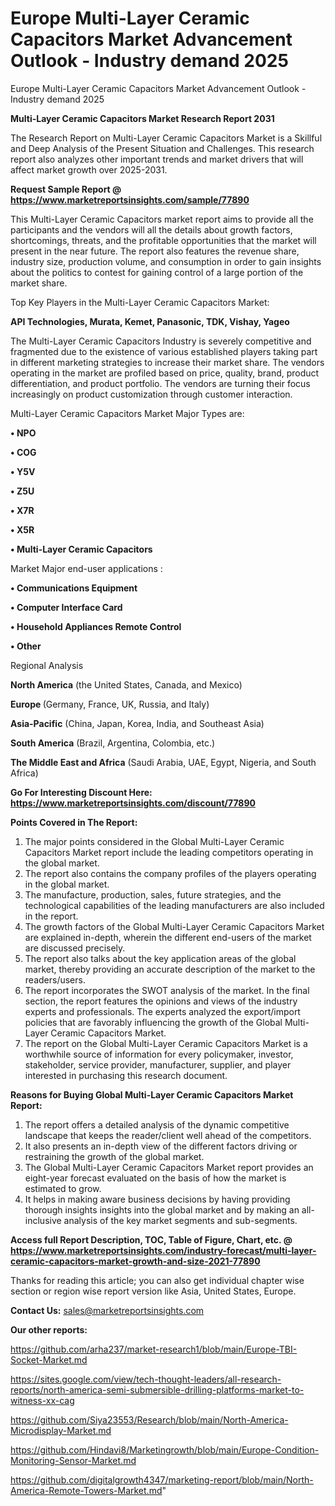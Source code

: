 # Europe Multi-Layer Ceramic Capacitors Market Advancement Outlook - Industry demand 2025
Europe Multi-Layer Ceramic Capacitors Market Advancement Outlook - Industry demand 2025

<strong>Multi-Layer Ceramic Capacitors Market Research Report 2031</strong>

The Research Report on Multi-Layer Ceramic Capacitors Market is a Skillful and Deep Analysis of the Present Situation and Challenges. This research report also analyzes other important trends and market drivers that will affect market growth over 2025-2031.

<strong>Request Sample Report @ <a href=https://www.marketreportsinsights.com/sample/77890>https://www.marketreportsinsights.com/sample/77890</a></strong>

This Multi-Layer Ceramic Capacitors market report aims to provide all the participants and the vendors will all the details about growth factors, shortcomings, threats, and the profitable opportunities that the market will present in the near future. The report also features the revenue share, industry size, production volume, and consumption in order to gain insights about the politics to contest for gaining control of a large portion of the market share.

Top Key Players in the Multi-Layer Ceramic Capacitors Market:

<strong>API Technologies, Murata, Kemet, Panasonic, TDK, Vishay, Yageo</strong>

The Multi-Layer Ceramic Capacitors Industry is severely competitive and fragmented due to the existence of various established players taking part in different marketing strategies to increase their market share. The vendors operating in the market are profiled based on price, quality, brand, product differentiation, and product portfolio. The vendors are turning their focus increasingly on product customization through customer interaction.

Multi-Layer Ceramic Capacitors Market Major Types are:

<strong>• NPO

• COG

• Y5V

• Z5U

• X7R

• X5R

• Multi-Layer Ceramic Capacitors</strong>

Market Major end-user applications :

<strong>• Communications Equipment

• Computer Interface Card

• Household Appliances Remote Control

• Other</strong>

Regional Analysis

</u><strong><b>North America</b></strong> (the United States, Canada, and Mexico)

<strong><b>Europe </b></strong>(Germany, France, UK, Russia, and Italy)

<strong><b>Asia-Pacific</b></strong> (China, Japan, Korea, India, and Southeast Asia)

<strong><b>South America</b></strong> (Brazil, Argentina, Colombia, etc.)

<strong><b>The Middle East and Africa</b></strong> (Saudi Arabia, UAE, Egypt, Nigeria, and South Africa)

<strong>Go For Interesting Discount Here: <a href=https://www.marketreportsinsights.com/discount/77890>https://www.marketreportsinsights.com/discount/77890</a></strong>

<strong>Points Covered in The Report:</strong>
<ol>
  <li>The major points considered in the Global Multi-Layer Ceramic Capacitors Market report include the leading competitors operating in the global market.</li>
  <li>The report also contains the company profiles of the players operating in the global market.</li>
  <li>The manufacture, production, sales, future strategies, and the technological capabilities of the leading manufacturers are also included in the report.</li>
  <li>The growth factors of the Global Multi-Layer Ceramic Capacitors Market are explained in-depth, wherein the different end-users of the market are discussed precisely.</li>
  <li>The report also talks about the key application areas of the global market, thereby providing an accurate description of the market to the readers/users.</li>
  <li>The report incorporates the SWOT analysis of the market. In the final section, the report features the opinions and views of the industry experts and professionals. The experts analyzed the export/import policies that are favorably influencing the growth of the Global Multi-Layer Ceramic Capacitors Market.</li>
  <li>The report on the Global Multi-Layer Ceramic Capacitors Market is a worthwhile source of information for every policymaker, investor, stakeholder, service provider, manufacturer, supplier, and player interested in purchasing this research document.</li>
</ol>
<strong>Reasons for Buying Global Multi-Layer Ceramic Capacitors Market Report:</strong>

<ol>
  <li>The report offers a detailed analysis of the dynamic competitive landscape that keeps the reader/client well ahead of the competitors.</li>
  <li>It also presents an in-depth view of the different factors driving or restraining the growth of the global market.</li>
  <li>The Global Multi-Layer Ceramic Capacitors Market report provides an eight-year forecast evaluated on the basis of how the market is estimated to grow.</li>
  <li>It helps in making aware business decisions by having providing thorough insights insights into the global market and by making an all-inclusive analysis of the key market segments and sub-segments.</li>
</ol>
<strong>Access full Report Description, TOC, Table of Figure, Chart, etc. @ <a href=https://www.marketreportsinsights.com/industry-forecast/multi-layer-ceramic-capacitors-market-growth-and-size-2021-77890>https://www.marketreportsinsights.com/industry-forecast/multi-layer-ceramic-capacitors-market-growth-and-size-2021-77890</a></strong>


Thanks for reading this article; you can also get individual chapter wise section or region wise report version like Asia, United States, Europe.

<strong>Contact Us:</strong>
sales@marketreportsinsights.com

<strong>Our other reports:</strong>

<a href=https://github.com/arha237/market-research1/blob/main/Europe-TBI-Socket-Market.md>https://github.com/arha237/market-research1/blob/main/Europe-TBI-Socket-Market.md</a>

<a href=https://sites.google.com/view/tech-thought-leaders/all-research-reports/north-america-semi-submersible-drilling-platforms-market-to-witness-xx-cag>https://sites.google.com/view/tech-thought-leaders/all-research-reports/north-america-semi-submersible-drilling-platforms-market-to-witness-xx-cag</a>

<a href=https://github.com/Siya23553/Research/blob/main/North-America-Microdisplay-Market.md>https://github.com/Siya23553/Research/blob/main/North-America-Microdisplay-Market.md</a>

<a href=https://github.com/Hindavi8/Marketingrowth/blob/main/Europe-Condition-Monitoring-Sensor-Market.md>https://github.com/Hindavi8/Marketingrowth/blob/main/Europe-Condition-Monitoring-Sensor-Market.md</a>

<a href=https://github.com/digitalgrowth4347/marketing-report/blob/main/North-America-Remote-Towers-Market.md>https://github.com/digitalgrowth4347/marketing-report/blob/main/North-America-Remote-Towers-Market.md</a>"
